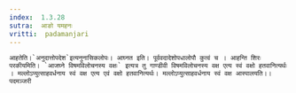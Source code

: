 ```yaml
---
index:  1.3.28
sutra:  आङो यमहनः
vritti:  padamanjari
---
```


	आहतेति।`अनुदात्तोपदेश`इत्यनुनासिकलोपः। आघ्नत इति। पूर्ववदादेशोपधालोपौ कुत्वं च । आहन्ति शिरः परकीयमिति। `आजघ्ने विषमविलोचनस्य वक्षः` इत्यत्र तु गाण्डीवी विषमविलोचनस्य वक्ष एत्य स्वं वक्षो हतवानित्यर्थः । मल्लोऽप्युत्साहवर्धनाय स्वं वक्ष एत्य एवं वक्षो हतवानित्यर्थः। मल्लोऽप्युत्साहवर्धनाय स्वं वक्ष आस्पालयति।। 
	पदमञ्जरी
